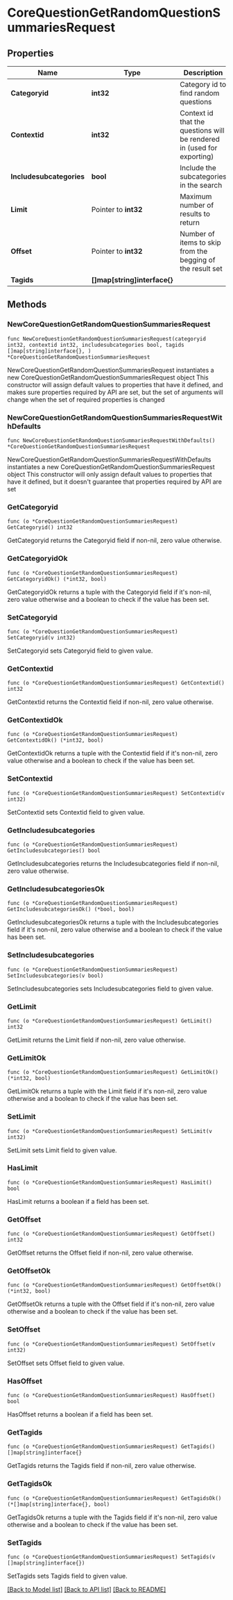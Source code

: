 # CoreQuestionGetRandomQuestionSummariesRequest

## Properties

Name | Type | Description | Notes
------------ | ------------- | ------------- | -------------
**Categoryid** | **int32** | Category id to find random questions | [default to null]
**Contextid** | **int32** | Context id that the questions will be rendered in (used for exporting) | [default to null]
**Includesubcategories** | **bool** | Include the subcategories in the search | [default to null]
**Limit** | Pointer to **int32** | Maximum number of results to return | [optional] [default to 0]
**Offset** | Pointer to **int32** | Number of items to skip from the begging of the result set | [optional] [default to 0]
**Tagids** | **[]map[string]interface{}** |  | 

## Methods

### NewCoreQuestionGetRandomQuestionSummariesRequest

`func NewCoreQuestionGetRandomQuestionSummariesRequest(categoryid int32, contextid int32, includesubcategories bool, tagids []map[string]interface{}, ) *CoreQuestionGetRandomQuestionSummariesRequest`

NewCoreQuestionGetRandomQuestionSummariesRequest instantiates a new CoreQuestionGetRandomQuestionSummariesRequest object
This constructor will assign default values to properties that have it defined,
and makes sure properties required by API are set, but the set of arguments
will change when the set of required properties is changed

### NewCoreQuestionGetRandomQuestionSummariesRequestWithDefaults

`func NewCoreQuestionGetRandomQuestionSummariesRequestWithDefaults() *CoreQuestionGetRandomQuestionSummariesRequest`

NewCoreQuestionGetRandomQuestionSummariesRequestWithDefaults instantiates a new CoreQuestionGetRandomQuestionSummariesRequest object
This constructor will only assign default values to properties that have it defined,
but it doesn't guarantee that properties required by API are set

### GetCategoryid

`func (o *CoreQuestionGetRandomQuestionSummariesRequest) GetCategoryid() int32`

GetCategoryid returns the Categoryid field if non-nil, zero value otherwise.

### GetCategoryidOk

`func (o *CoreQuestionGetRandomQuestionSummariesRequest) GetCategoryidOk() (*int32, bool)`

GetCategoryidOk returns a tuple with the Categoryid field if it's non-nil, zero value otherwise
and a boolean to check if the value has been set.

### SetCategoryid

`func (o *CoreQuestionGetRandomQuestionSummariesRequest) SetCategoryid(v int32)`

SetCategoryid sets Categoryid field to given value.


### GetContextid

`func (o *CoreQuestionGetRandomQuestionSummariesRequest) GetContextid() int32`

GetContextid returns the Contextid field if non-nil, zero value otherwise.

### GetContextidOk

`func (o *CoreQuestionGetRandomQuestionSummariesRequest) GetContextidOk() (*int32, bool)`

GetContextidOk returns a tuple with the Contextid field if it's non-nil, zero value otherwise
and a boolean to check if the value has been set.

### SetContextid

`func (o *CoreQuestionGetRandomQuestionSummariesRequest) SetContextid(v int32)`

SetContextid sets Contextid field to given value.


### GetIncludesubcategories

`func (o *CoreQuestionGetRandomQuestionSummariesRequest) GetIncludesubcategories() bool`

GetIncludesubcategories returns the Includesubcategories field if non-nil, zero value otherwise.

### GetIncludesubcategoriesOk

`func (o *CoreQuestionGetRandomQuestionSummariesRequest) GetIncludesubcategoriesOk() (*bool, bool)`

GetIncludesubcategoriesOk returns a tuple with the Includesubcategories field if it's non-nil, zero value otherwise
and a boolean to check if the value has been set.

### SetIncludesubcategories

`func (o *CoreQuestionGetRandomQuestionSummariesRequest) SetIncludesubcategories(v bool)`

SetIncludesubcategories sets Includesubcategories field to given value.


### GetLimit

`func (o *CoreQuestionGetRandomQuestionSummariesRequest) GetLimit() int32`

GetLimit returns the Limit field if non-nil, zero value otherwise.

### GetLimitOk

`func (o *CoreQuestionGetRandomQuestionSummariesRequest) GetLimitOk() (*int32, bool)`

GetLimitOk returns a tuple with the Limit field if it's non-nil, zero value otherwise
and a boolean to check if the value has been set.

### SetLimit

`func (o *CoreQuestionGetRandomQuestionSummariesRequest) SetLimit(v int32)`

SetLimit sets Limit field to given value.

### HasLimit

`func (o *CoreQuestionGetRandomQuestionSummariesRequest) HasLimit() bool`

HasLimit returns a boolean if a field has been set.

### GetOffset

`func (o *CoreQuestionGetRandomQuestionSummariesRequest) GetOffset() int32`

GetOffset returns the Offset field if non-nil, zero value otherwise.

### GetOffsetOk

`func (o *CoreQuestionGetRandomQuestionSummariesRequest) GetOffsetOk() (*int32, bool)`

GetOffsetOk returns a tuple with the Offset field if it's non-nil, zero value otherwise
and a boolean to check if the value has been set.

### SetOffset

`func (o *CoreQuestionGetRandomQuestionSummariesRequest) SetOffset(v int32)`

SetOffset sets Offset field to given value.

### HasOffset

`func (o *CoreQuestionGetRandomQuestionSummariesRequest) HasOffset() bool`

HasOffset returns a boolean if a field has been set.

### GetTagids

`func (o *CoreQuestionGetRandomQuestionSummariesRequest) GetTagids() []map[string]interface{}`

GetTagids returns the Tagids field if non-nil, zero value otherwise.

### GetTagidsOk

`func (o *CoreQuestionGetRandomQuestionSummariesRequest) GetTagidsOk() (*[]map[string]interface{}, bool)`

GetTagidsOk returns a tuple with the Tagids field if it's non-nil, zero value otherwise
and a boolean to check if the value has been set.

### SetTagids

`func (o *CoreQuestionGetRandomQuestionSummariesRequest) SetTagids(v []map[string]interface{})`

SetTagids sets Tagids field to given value.



[[Back to Model list]](../README.md#documentation-for-models) [[Back to API list]](../README.md#documentation-for-api-endpoints) [[Back to README]](../README.md)


